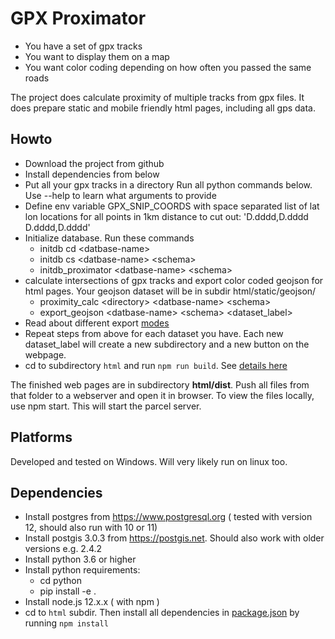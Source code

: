 # GPX Proximator

* You have a set of gpx tracks
* You want to display them on a map
* You want color coding depending on how often you passed the same roads

The project does calculate proximity of multiple tracks from gpx files. It does prepare static and mobile friendly html pages, including all gps data.

## Howto

* Download the project from github
* Install dependencies from below
* Put all your gpx tracks in a directory
Run all python commands below. Use --help to learn what arguments to provide
* Define env variable GPX_SNIP_COORDS with space separated list of lat lon locations for all points in 1km distance to cut out: 'D.dddd,D.dddd D.dddd,D.dddd'
* Initialize database. Run these commands
    * initdb cd \<datbase-name\>
    * initdb cs \<datbase-name\> \<schema\>
    * initdb_proximator \<datbase-name\> \<schema\> 
* calculate intersections of gpx tracks and export color coded geojson for html pages. Your geojson dataset will be in subdir html/static/geojson/
    * proximity_calc \<directory\> \<datbase-name\> \<schema\>
    * export_geojson \<datbase-name\> \<schema\> \<dataset_label\>
* Read about different export [modes](MODES.md)
* Repeat steps from above for each dataset you have. Each new dataset_label will create a new subdirectory and a new button on the webpage.
* cd to subdirectory `html` and run `npm run build`. See [details here](html/README.md)

The finished web pages are in subdirectory <strong>html/dist</strong>. Push all files from that folder to a webserver and open it in browser. To view the files locally, use npm start. This will start the parcel server.

## Platforms

Developed and tested on Windows. Will very likely run on linux too.
## Dependencies

* Install postgres from https://www.postgresql.org ( tested with version 12, should also run with 10 or 11)
* Install postgis 3.0.3 from https://postgis.net. Should also work with older versions e.g. 2.4.2
* Install python 3.6 or higher
* Install python requirements: 
    * cd python
    * pip install -e .
* Install node.js 12.x.x ( with npm )
* cd to `html` subdir. Then install all dependencies in [package.json](html/package.json) by running `npm install`

